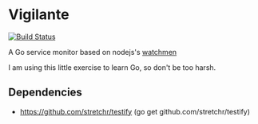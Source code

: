 # Vigilante

[![Build Status](https://secure.travis-ci.org/iloire/vigilante.png?branch=master)](http://travis-ci.org/iloire/vigilante)

A Go service monitor based on nodejs's [watchmen](https://github.com/iloire/WatchMen)

I am using this little exercise to learn Go, so don't be too harsh.

## Dependencies

- https://github.com/stretchr/testify (go get github.com/stretchr/testify)

